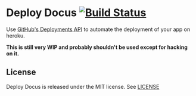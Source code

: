 # Deploy Docus [![Build Status](https://travis-ci.org/dmathieu/deploy_docus.png?branch=master)](https://travis-ci.org/dmathieu/deploy_docus)

Use [GitHub's Deployments API](http://developer.github.com/v3/repos/deployments/) to automate the deployment of your app on heroku.

**This is still very WIP and probably shouldn't be used except for hacking on it.**

## License

Deploy Docus is released under the MIT license. See [LICENSE](LICENSE)
